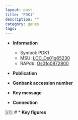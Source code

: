 ```yaml
---
layout: post
title: "PDK1"
description: ""
category: genes
tags: 
---
```


* **Information**  
    + Symbol: PDK1  
    + MSU: [LOC_Os01g65230](http://rice.uga.edu/cgi-bin/ORF_infopage.cgi?orf=LOC_Os01g65230)  
    + RAPdb: [Os01g0872800](http://rapdb.dna.affrc.go.jp/viewer/gbrowse_details/irgsp1?name=Os01g0872800)  

* **Publication**  

* **Genbank accession number**  

* **Key message**  

* **Connection**  

[//]: # * **Key figures**  


